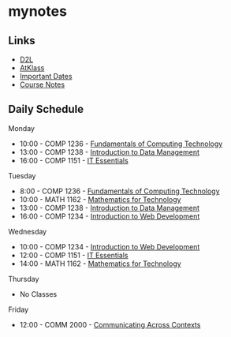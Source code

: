 # mynotes

## Links
- [D2L](https://learn.georgebrown.ca)
- [AtKlass](https://app.atklass.com)
- [Important Dates](https://www.georgebrown.ca/current-students/important-dates?term=27246&category=131)
- [Course Notes](comp1238.md)

## Daily Schedule
Monday
- 10:00 - COMP 1236 - [Fundamentals of Computing Technology](https://learn.georgebrown.ca/d2l/home/416378)
- 13:00 - COMP 1238 - [Introduction to Data Management](https://learn.georgebrown.ca/d2l/home/412494)
- 16:00 - COMP 1151 - [IT Essentials](https://learn.georgebrown.ca/d2l/home/408347)

Tuesday
- 8:00 - COMP 1236 - [Fundamentals of Computing Technology](https://learn.georgebrown.ca/d2l/home/416378)
- 10:00 - MATH 1162 - [Mathematics for Technology](https://learn.georgebrown.ca/d2l/home/398750)
- 13:00 - COMP 1238 - [Introduction to Data Management](https://learn.georgebrown.ca/d2l/home/412494)
- 16:00 - COMP 1234 - [Introduction to Web Development](https://learn.georgebrown.ca/d2l/home/416183)

Wednesday
- 10:00 - COMP 1234 - [Introduction to Web Development](https://learn.georgebrown.ca/d2l/home/416183)
- 12:00 - COMP 1151 - [IT Essentials](https://learn.georgebrown.ca/d2l/home/408347)
- 14:00 - MATH 1162 - [Mathematics for Technology](https://learn.georgebrown.ca/d2l/home/398750)

Thursday
- No Classes

Friday
- 12:00 - COMM 2000 - [Communicating Across Contexts](https://learn.georgebrown.ca/d2l/home/395473)
